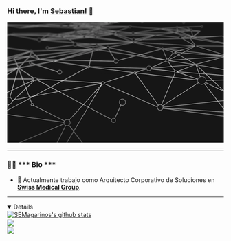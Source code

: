 ### Hi there, I'm [Sebastian!](https://smagarinos.com.ar) 👋

[![header](header.gif)](https://linkedin.com/in/smagarinos)


---
### 👨‍🚀 *** Bio ***

- 🏢 Actualmente trabajo como Arquitecto Corporativo de Soluciones en  **[Swiss Medical Group](https://swissmedical.com.ar)**.
<!-- - ⚙️ Uso a diario herramientas de ofimatica ``, `.ipynb`, `.ts` and **relevant technologies**. 
- 🌍 Soy **Flutter Community**.
- 🌱 Learning all about **Open Source**.
- 💬 Ask me about **Mobile Development** or... memes?
- ⚡️ Fun fact: I live ***alone***.
-->

---
<details open>
<a href="https://smagarinos.com.ar">
  <img align="center" src="https://github-readme-stats.vercel.app/api?username=SEMagarinos&show_icons=true&include_all_commits=true&theme=material-palenight" alt="SEMagarinos's github stats" />
</a>
<br>
<a href="https://smagarinos.com.ar">
  <!-- Change the `github-readme-stats.anuraghazra1.vercel.app` to `github-readme-stats.vercel.app`  -->
  <img align="center" src="https://github-readme-stats.vercel.app/api/top-langs/?username=SEMagarinos&layout=compact&theme=material-palenight" />
</a>
<br>
<a href="https://smagarinos.com.ar">
  <!-- Change the `github-readme-stats.anuraghazra1.vercel.app` to `github-readme-stats.vercel.app`  -->
  <img align="center" src="https://github-readme-stats.vercel.app/api/pin/?username=SEMagarinos&repo=github-readme-stats&theme=material-palenight" />
</a>    

</details>